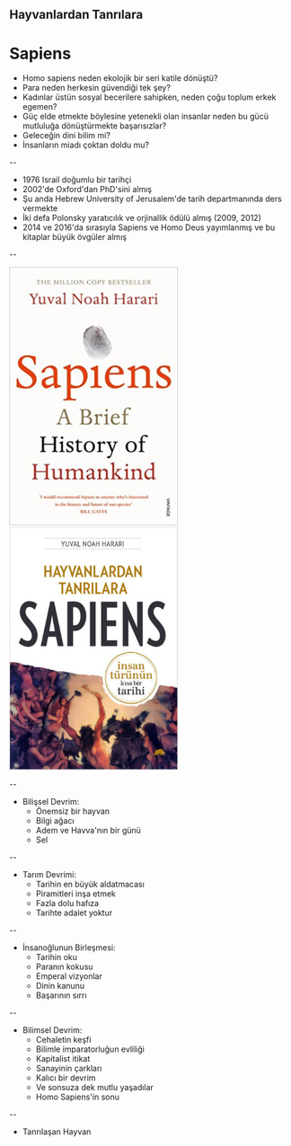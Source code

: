 ## Hayvanlardan Tanrılara
# Sapiens

  - Homo sapiens neden ekolojik bir seri katile dönüştü?
  - Para neden herkesin güvendiği tek şey?
  - Kadınlar üstün sosyal becerilere sahipken, neden çoğu toplum erkek egemen?
  - Güç elde etmekte böylesine yetenekli olan insanlar neden bu gücü mutluluğa dönüştürmekte başarısızlar?
  - Geleceğin dini bilim mi?
  - İnsanların miadı çoktan doldu mu?

--

  - 1976 Israil doğumlu bir tarihçi
  - 2002'de Oxford'dan PhD'sini almış
  - Şu anda Hebrew University of Jerusalem'de tarih departmanında ders vermekte
  - İki defa Polonsky yaratıcılık ve orjinallik ödülü almış (2009, 2012)
  - 2014 ve 2016'da sırasıyla Sapiens ve Homo Deus yayımlanmış ve bu kitaplar büyük övgüler almış

--

<section>
    <img width="300" src="data/sapiens_en.jpg">
    <img width="300" src="data/sapiens_tr.jpg">
</section>

--

- Bilişsel Devrim:
  - Önemsiz bir hayvan
  - Bilgi ağacı
  - Adem ve Havva'nın bir günü
  - Sel

--

- Tarım Devrimi:
  - Tarihin en büyük aldatmacası
  - Piramitleri inşa etmek
  - Fazla dolu hafıza
  - Tarihte adalet yoktur

--

- İnsanoğlunun Birleşmesi:
  - Tarihin oku
  - Paranın kokusu
  - Emperal vizyonlar
  - Dinin kanunu
  - Başarının sırrı

--

- Bilimsel Devrim:
  - Cehaletin keşfi
  - Bilimle imparatorluğun evliliği
  - Kapitalist itikat
  - Sanayinin çarkları
  - Kalıcı bir devrim
  - Ve sonsuza dek mutlu yaşadılar
  - Homo Sapiens'in sonu

--

- Tanrılaşan Hayvan
